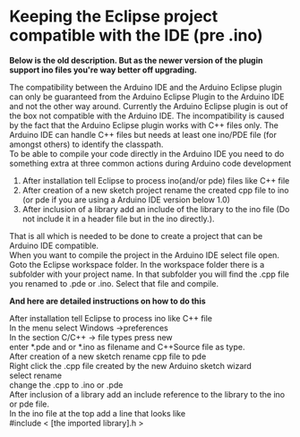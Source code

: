 Keeping the Eclipse project compatible with the IDE (pre .ino)
=============================================================

**Below is the old description. But as the newer version of the plugin support ino files you're way better off upgrading.**

The compatibility between the Arduino IDE and the Arduino Eclipse plugin can only be guaranteed from the Arduino Eclipse Plugin to the Arduino IDE and not the other way around. Currently the Arduino Eclipse plugin is out of the box not compatible with the Arduino IDE. The incompatibility is caused by the fact that the Arduino Eclipse plugin works with C++ files only. The Arduino IDE can handle C++ files but needs at least one ino/PDE file (for amongst others) to identify the classpath.  
To be able to compile your code directly in the Arduino IDE you need to do something extra at three common actions during Arduino code development  

 1. After installation tell Eclipse to process ino(and/or pde) files like C++ file
 2. After creation of a new sketch project rename the created cpp file to ino (or pde if you are using a Arduino IDE version below 1.0)
 3. After inclusion of a library add an include of the library to the ino file (Do not include it in a header file but in the ino directly.).
 
That is all which is needed to be done to create a project that can be Arduino IDE compatible.  
When you want to compile the project in the Arduino IDE select file open. Goto the Eclipse workspace folder. In the workspace folder there is a subfolder with your project name. In that subfolder you will find the .cpp file you renamed to .pde or .ino. Select that file and compile.  

**And here are detailed instructions on how to do this**
  
After installation tell Eclipse to process ino like C++ file  
In the menu select Windows ->preferences  
In the section C/C++ -> file types press new  
enter *.pde and or *.ino as filename and C++Source file as type.  
After creation of a new sketch rename cpp file to pde  
Right click the .cpp file created by the new Arduino sketch wizard  
select rename  
change the .cpp to .ino or .pde  
After inclusion of a library add an include reference to the library to the ino or pde file.  
In the ino file at the top add a line that looks like  
#include < [the imported library].h >   